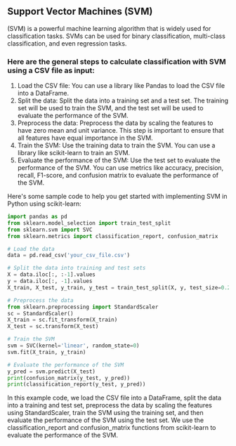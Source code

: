 ## Support Vector Machines (SVM)
(SVM) is a powerful machine learning algorithm that is widely used for classification tasks. SVMs can be used for binary classification, multi-class classification, and even regression tasks.

### Here are the general steps to calculate classification with SVM using a CSV file as input:

1. Load the CSV file: You can use a library like Pandas to load the CSV file into a DataFrame.
2. Split the data: Split the data into a training set and a test set. The training set will be used to train the SVM, and the test set will be used to evaluate the  performance of the SVM.
3. Preprocess the data: Preprocess the data by scaling the features to have zero mean and unit variance. This step is important to ensure that all features have equal importance in the SVM.
4. Train the SVM: Use the training data to train the SVM. You can use a library like scikit-learn to train an SVM.
5. Evaluate the performance of the SVM: Use the test set to evaluate the performance of the SVM. You can use metrics like accuracy, precision, recall, F1-score, and confusion matrix to evaluate the performance of the SVM.

Here's some sample code to help you get started with implementing SVM in Python using scikit-learn:

~~~python
import pandas as pd
from sklearn.model_selection import train_test_split
from sklearn.svm import SVC
from sklearn.metrics import classification_report, confusion_matrix

# Load the data
data = pd.read_csv('your_csv_file.csv')

# Split the data into training and test sets
X = data.iloc[:, :-1].values
y = data.iloc[:, -1].values
X_train, X_test, y_train, y_test = train_test_split(X, y, test_size=0.2, random_state=0)

# Preprocess the data
from sklearn.preprocessing import StandardScaler
sc = StandardScaler()
X_train = sc.fit_transform(X_train)
X_test = sc.transform(X_test)

# Train the SVM
svm = SVC(kernel='linear', random_state=0)
svm.fit(X_train, y_train)

# Evaluate the performance of the SVM
y_pred = svm.predict(X_test)
print(confusion_matrix(y_test, y_pred))
print(classification_report(y_test, y_pred))
~~~

In this example code, we load the CSV file into a DataFrame, split the data into a training and test set, preprocess the data by scaling the features using StandardScaler, train the SVM using the training set, and then evaluate the performance of the SVM using the test set. We use the classification_report and confusion_matrix functions from scikit-learn to evaluate the performance of the SVM.








